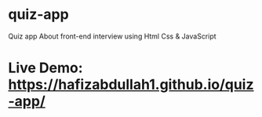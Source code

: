 # quiz-app
Quiz app About front-end interview using Html Css &amp; JavaScript 

# Live Demo: https://hafizabdullah1.github.io/quiz-app/
